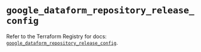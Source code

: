 # `google_dataform_repository_release_config`

Refer to the Terraform Registry for docs: [`google_dataform_repository_release_config`](https://registry.terraform.io/providers/hashicorp/google-beta/5.15.0/docs/resources/google_dataform_repository_release_config).

